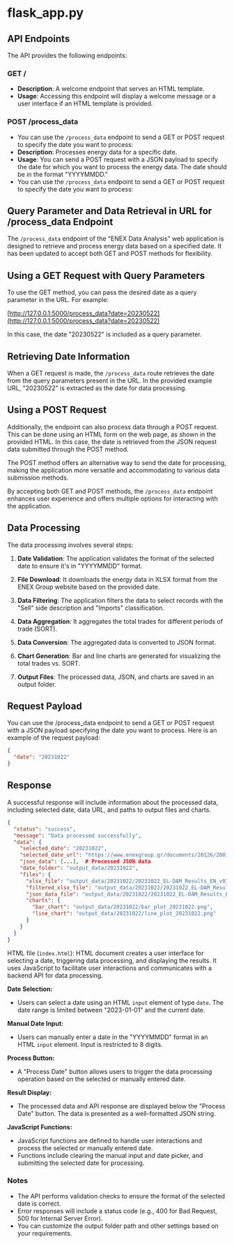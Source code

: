 # flask_app.py

## API Endpoints

The API provides the following endpoints:

### GET /

- **Description**: A welcome endpoint that serves an HTML template.
- **Usage**: Accessing this endpoint will display a welcome message or a user interface if an HTML template is provided.

### POST /process_data
- You can use the `/process_data` endpoint to send a GET or POST request to specify the date you want to process:
- **Description**: Processes energy data for a specific date.
- **Usage**: You can send a POST request with a JSON payload to specify the date for which you want to process the energy data. The date should be in the format "YYYYMMDD."
- You can use the `/process_data` endpoint to send a GET or POST request to specify the date you want to process:

##  Query Parameter and Data Retrieval in URL for /process_data Endpoint

The `/process_data` endpoint of the "ENEX Data Analysis" web application is designed to retrieve and process energy data based on a specified date. It has been updated to accept both GET and POST methods for flexibility.

## Using a GET Request with Query Parameters

To use the GET method, you can pass the desired date as a query parameter in the URL. For example:


[http://127.0.0.1:5000/process_data?date=20230522](http://127.0.0.1:5000/process_data?date=20230522)


In this case, the date "20230522" is included as a query parameter.

## Retrieving Date Information

When a GET request is made, the `/process_data` route retrieves the date from the query parameters present in the URL. In the provided example URL, "20230522" is extracted as the date for data processing.

## Using a POST Request

Additionally, the endpoint can also process data through a POST request. This can be done using an HTML form on the web page, as shown in the provided HTML. In this case, the date is retrieved from the JSON request data submitted through the POST method.

The POST method offers an alternative way to send the date for processing, making the application more versatile and accommodating to various data submission methods.

By accepting both GET and POST methods, the `/process_data` endpoint enhances user experience and offers multiple options for interacting with the application.



## Data Processing

The data processing involves several steps:

1. **Date Validation**: The application validates the format of the selected date to ensure it's in "YYYYMMDD" format.

2. **File Download**: It downloads the energy data in XLSX format from the ENEX Group website based on the provided date.

3. **Data Filtering**: The application filters the data to select records with the "Sell" side description and "Imports" classification.

4. **Data Aggregation**: It aggregates the total trades for different periods of trade (SORT).

5. **Data Conversion**: The aggregated data is converted to JSON format.

6. **Chart Generation**: Bar and line charts are generated for visualizing the total trades vs. SORT.

7. **Output Files**: The processed data, JSON, and charts are saved in an output folder.


## Request Payload

You can use the /process_data endpoint to send a GET or POST request with a JSON payload specifying the date you want to process. Here is an example of the request payload:

```json
{
  "date": "20231022"
}
```

        
## Response   

A successful response will include information about the processed data, including selected date, data URL, and paths to output files and charts.

```json
{
  "status": "success",
  "message": "Data processed successfully",
  "data": {
    "selected_date": "20231022",
    "selected_date_url": "https://www.enexgroup.gr/documents/20126/200106/20231022_EL-DAM_Results_EN_v01.xlsx",
    "json_data": [...],  # Processed JSON data
    "date_folder": "output_data/20231022",
    "files": {
      "xlsx_file": "output_data/20231022/20231022_EL-DAM_Results_EN_v01.xlsx",
      "filtered_xlsx_file": "output_data/20231022/20231022_EL-DAM_Results_EN_v01_f.xlsx",
      "json_data_file": "output_data/20231022/20231022_EL-DAM_Results_EN_v01.json",
      "charts": {
        "bar_chart": "output_data/20231022/bar_plot_20231022.png",
        "line_chart": "output_data/20231022/line_plot_20231022.png"
      }
    }
  }
}
```

HTML file (`index.html`):
HTML document creates a user interface for selecting a date, triggering data processing, and displaying the results. It uses JavaScript to facilitate user interactions and communicates with a backend API for data processing. 

**Date Selection:**
- Users can select a date using an HTML `input` element of type `date`. The date range is limited between "2023-01-01" and the current date.

**Manual Date Input:**
- Users can manually enter a date in the "YYYYMMDD" format in an HTML `input` element. Input is restricted to 8 digits.

**Process Button:**
- A "Process Date" button allows users to trigger the data processing operation based on the selected or manually entered date.

**Result Display:**
- The processed data and API response are displayed below the "Process Date" button. The data is presented as a well-formatted JSON string.

**JavaScript Functions:**
- JavaScript functions are defined to handle user interactions and process the selected or manually entered date.
- Functions include clearing the manual input and date picker, and submitting the selected date for processing.

### Notes

* The API performs validation checks to ensure the format of the selected date is correct.
* Error responses will include a status code (e.g., 400 for Bad Request, 500 for Internal Server Error).
* You can customize the output folder path and other settings based on your requirements.
